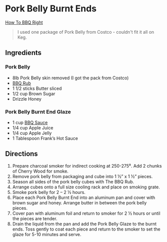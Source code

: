 # Pork Belly Burnt Ends

[How To BBQ Right](https://howtobbqright.com/2017/04/17/pork-belly-burnt-ends/)

> I used one package of Pork Belly from Costco - couldn't fit it all on Keg.

## Ingredients

### Pork Belly

* 8lb Pork Belly skin removed (I got the pack from Costco)
* [BBQ Rub](../condiments/bbq_rub.md)
* 1 1/2 sticks Butter sliced
* 1/2 cup Brown Sugar
* Drizzle Honey

### Pork Belly Burnt End Glaze
* 1 cup [BBQ Sauce](../condiments/number_5_sauce.md)
* 1/4 cup Apple Juice
* 1/4 cup Apple Jelly
* 1 Tablespoon Frank’s Hot Sauce

## Directions

1. Prepare charcoal smoker for indirect cooking at 250-275⁰. Add 2 chunks of Cherry Wood for smoke.
2. Remove pork belly from packaging and cube into 1 ½” x 1 ½” pieces.
3. Season all sides of the pork belly cubes with The BBQ Rub.
4. Arrange cubes onto a full size cooling rack and place on smoking grate.
5. Smoke pork belly for 2 – 2 ½ hours.
6. Place each Pork Belly Burnt End into an aluminum pan and cover with brown sugar and honey. Arrange butter in between the pork belly pieces.
7. Cover pan with aluminum foil and return to smoker for 2 ½ hours or until the pieces are tender.
8. Drain the liquid from the pan and add the Pork Belly Glaze to the burnt ends. Toss gently to coat each piece and return to the smoker to set the glaze for 5-10 minutes and serve.
